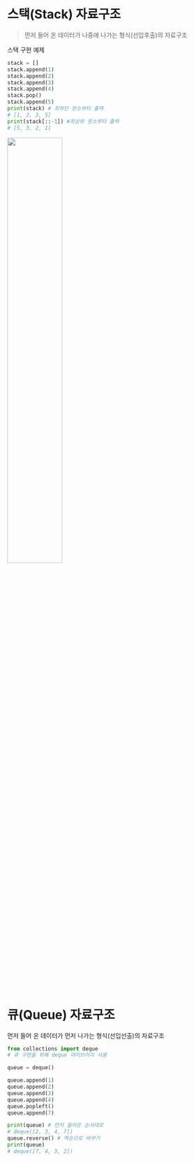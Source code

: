# 스택(Stack) 자료구조

> 먼저 들어 온 데이터가 나중에 나가는 형식(선입후출)의 자료구조

스택 구현 예제

```python
stack = []
stack.append(1)
stack.append(2)
stack.append(3)
stack.append(4)
stack.pop()
stack.append(5)
print(stack) # 최하단 원소부터 출력
# [1, 2, 3, 5]
print(stack[::-1]) #최상위 원소부터 출력
# [5, 3, 2, 1]
```

<img src='img/stack.png' width=50% height=50%/>

# 큐(Queue) 자료구조

먼저 들어 온 데이터가 먼저 나가는 형식(선입선출)의 자료구조

```python
from collections import deque
# 큐 구현을 위해 deque 라이브러리 사용

queue = deque()

queue.append(1)
queue.append(2)
queue.append(3)
queue.append(4)
queue.popleft()
queue.append(7)

print(queue) # 먼저 들어온 순서대로
# deque([2, 3, 4, 7])
queue.reverse() # 역순으로 바꾸기
print(queue)
# deque([7, 4, 3, 2])
```
